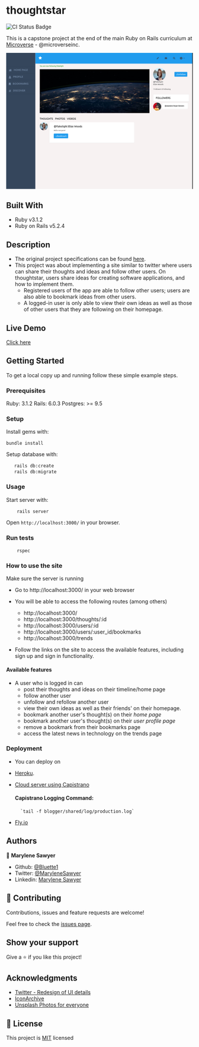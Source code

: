 # thoughtstar
![CI Status Badge](https://github.com/Bluette1/thoughtstar/workflows/Linters/badge.svg)

This is a capstone project at the end of the main Ruby on Rails curriculum at [Microverse](https:www.microverse.org/) - @microverseinc.

![demopage](./app/assets/images/screenshot.png)
## Built With

- Ruby v3.1.2
- Ruby on Rails v5.2.4

## Description
- The original project specifications can be found [here](https://www.notion.so/Twitter-redesign-f8a8d48453d54d1a949bb0ceab4c8718).
- This project was about implementing a site similar to twitter where users can share their thoughts and ideas and follow other users. On thoughtstar, users share ideas for creating software applications, and how to implement them.
  - Registered users of the app are able to follow other users; users are also able to bookmark ideas from other users.
  - A logged-in user is only able to view their own ideas as well as those of other users that they are following on their homepage.

## Live Demo

[Click here](https://twitter-redesign-705e6bd896b1.herokuapp.com/)


## Getting Started

To get a local copy up and running follow these simple example steps.

### Prerequisites

Ruby: 3.1.2
Rails: 6.0.3
Postgres: >= 9.5

### Setup

Install gems with:

```
bundle install
```

Setup database with:

```
   rails db:create
   rails db:migrate
```



### Usage

Start server with:

```
    rails server
```

Open `http://localhost:3000/` in your browser.

### Run tests

```
    rspec
```

### How to use the site
Make sure the server is running
- Go to http://localhost:3000/ in your web browser
- You will be able to access the following routes (among others)
   - http://localhost:3000/
   - http://localhost:3000/thoughts/:id
   - http://localhost:3000/users/:id
   - http://localhost:3000/users/:user_id/bookmarks
   - http://localhost:3000/trends
   
- Follow the links on the site to access the available features, including sign up and sign in functionality.
#### Available features
- A user who is logged in can
   - post their thoughts and ideas on their timeline/home page
   - follow another user
   - unfollow and refollow another user
   - view their own ideas as well as their friends' on their homepage.
   - bookmark another user's thought(s) on their *home page*
   - bookmark another user's thought(s) on their *user profile page*
   - remove a bookmark from their bookmarks page
   - access the latest news in technology on the trends page

### Deployment
- You can deploy on
 - [Heroku](https://devcenter.heroku.com/categories/ruby-support).
 - [Cloud server using Capistrano](https://gorails.com/deploy/ubuntu/18.04)

     #### Capistrano Logging Command:
         `tail -f blogger/shared/log/production.log`
-  [Fly.io](https://fly.io/docs/rails/getting-started/existing/)

## Authors

👤 **Marylene Sawyer**
- Github: [@Bluette1](https://github.com/Bluette1)
- Twitter: [@MaryleneSawyer](https://twitter.com/MaryleneSawyer)
- Linkedin: [Marylene Sawyer](https://www.linkedin.com/in/marylene-sawyer)

## 🤝 Contributing

Contributions, issues and feature requests are welcome!

Feel free to check the [issues page](https://github.com/Bluette1/thoughtstar/issues).

## Show your support

Give a ⭐️ if you like this project!

## Acknowledgments
- [Twitter - Redesign of UI details](https://www.behance.net/gallery/14286087/Twitter-Redesign-of-UI-details)
- [IconArchive](https://iconarchive.com/show/papirus-status-icons-by-papirus-team/avatar-default-icon.html)
- [Unsplash Photos for everyone](https://unsplash.com/)


## 📝 License

This project is [MIT](https://opensource.org/licenses/MIT) licensed
